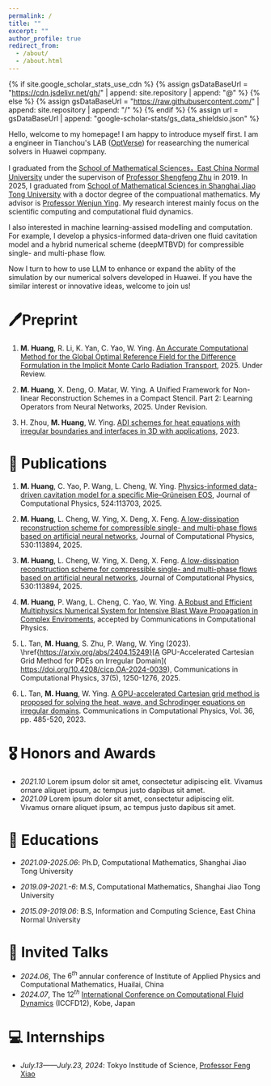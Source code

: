 ```yaml
---
permalink: /
title: ""
excerpt: ""
author_profile: true
redirect_from:
  - /about/
  - /about.html
---
```


{% if site.google_scholar_stats_use_cdn %}
{% assign gsDataBaseUrl = "https://cdn.jsdelivr.net/gh/" | append: site.repository | append: "@" %}
{% else %}
{% assign gsDataBaseUrl = "https://raw.githubusercontent.com/" | append: site.repository | append: "/" %}
{% endif %}
{% assign url = gsDataBaseUrl | append: "google-scholar-stats/gs_data_shieldsio.json" %}

<span class='anchor' id='about-me'></span>

Hello, welcome to my homepage! I am happy to introduce myself first. I am a engineer in Tianchou's LAB ([OptVerse](https://www.huaweicloud.com/product/optverse.html)) for reasearching the numerical solvers in Huawei copmpany.

I graduated from the [School of Mathematical Sciences，East China Normal University](https://math.ecnu.edu.cn/) under the supervison of [Professor Shengfeng Zhu](https://math.ecnu.edu.cn/~sfzhu/intro_c.html?language=1&id=177) in 2019. In 2025, I graduated from [School of Mathematical Sciences in Shanghai Jiao Tong University](https://math.sjtu.edu.cn/) with a doctor degree of the compuational mathematics. My advisor is [Professor Wenjun Ying](https://math.sjtu.edu.cn/faculty/wying/). My research interest mainly focus on the scientific computing and computational fluid dynamics.

I also interested in machine learning-assised modelling and computation. For example, I develop a physics-informed data-driven one fluid cavitation model and a hybrid numerical scheme (deepMTBVD) for compressible single- and multi-phase flow.

Now I turn to how to use LLM to enhance or expand the ablity of the simulation by our numerical solvers developed in Huawei. If you have the similar interest or innovative ideas, welcome to join us!


<!-- # 🔥 News
- *2025.09*: &nbsp;🎉🎉 Lorem ipsum dolor sit amet, consectetur adipiscing elit. Vivamus ornare aliquet ipsum, ac tempus justo dapibus sit amet.
- *2025.06*: &nbsp;🎉🎉 . -->

# 🖊️Preprint
1. **M. Huang**, R. Li, K. Yan, C. Yao, W. Ying. [An Accurate Computational Method for the Global Optimal Reference Field for the Difference Formulation in the Implicit Monte Carlo Radiation Transport](https://arxiv.org/abs/2411.02407), 2025. Under Review.

2. **M. Huang**, X. Deng, O. Matar, W. Ying. A Unified Framework for Non-linear Reconstruction Schemes in a Compact Stencil. Part 2: Learning Operators from Neural Networks, 2025. Under Revision.

3. H. Zhou, **M. Huang**, W. Ying. [ADI schemes for heat equations with irregular boundaries and interfaces in 3D with applications](https://arxiv.org/abs/2309.00979), 2023.

# 📝 Publications

1. **M. Huang**, C. Yao, P. Wang, L. Cheng, W. Ying. [Physics-informed data-driven cavitation model for a specific Mie–Grüneisen EOS](https://www.sciencedirect.com/science/article/pii/S0021999124009513), Journal of Computational Physics, 524:113703, 2025.

2. **M. Huang**,  L. Cheng, W. Ying, X. Deng, X. Feng. [A low-dissipation reconstruction scheme for compressible single- and multi-phase flows based on artificial neural networks](https://www.sciencedirect.com/science/article/pii/S0021999125001779), Journal of Computational Physics, 530:113894, 2025.

3. **M. Huang**,  L. Cheng, W. Ying, X. Deng, X. Feng. [A low-dissipation reconstruction scheme for compressible single- and multi-phase flows based on artificial neural networks](https://www.sciencedirect.com/science/article/pii/S0021999125001779), Journal of Computational Physics, 530:113894, 2025.

4. **M. Huang**, P. Wang, L. Cheng, C. Yao, W. Ying. [A Robust and Efficient Multiphysics Numerical System for Intensive Blast Wave Propagation in Complex Enviroments](https://arxiv.org/abs/2411.02407), accepted by Communications in Computational Physics.

5. L. Tan, **M. Huang**, S. Zhu, P. Wang, W. Ying (2023). \href{https://arxiv.org/abs/2404.15249}[A GPU-Accelerated Cartesian Grid Method for PDEs on Irregular Domain]( https://doi.org/10.4208/cicp.OA-2024-0039), Communications in Computational Physics, 37(5), 1250-1276, 2025.

6. L. Tan, **M. Huang**, W. Ying. [A GPU-accelerated Cartesian grid method is proposed for solving the heat, wave, and Schrodinger equations on irregular domains](https://www.global-sci.org/intro/article_detail/cicp/23390.html). Communications in Computational Physics, Vol. 36, pp. 485-520, 2023.

<!-- <div class='paper-box'><div class='paper-box-image'><div><div class="badge">CVPR 2016</div><img src='images/500x300.png' alt="sym" width="100%"></div></div> -->
<div class='paper-box-text' markdown="1">

<!-- [Deep Residual Learning for Image Recognition](https://openaccess.thecvf.com/content_cvpr_2016/papers/He_Deep_Residual_Learning_CVPR_2016_paper.pdf) -->

<!-- **Kaiming He**, Xiangyu Zhang, Shaoqing Ren, Jian Sun -->

<!-- [**Project**](https://scholar.google.com/citations?view_op=view_citation&hl=zh-CN&user=DhtAFkwAAAAJ&citation_for_view=DhtAFkwAAAAJ:ALROH1vI_8AC) <strong><span class='show_paper_citations' data='DhtAFkwAAAAJ:ALROH1vI_8AC'></span></strong>
- Lorem ipsum dolor sit amet, consectetur adipiscing elit. Vivamus ornare aliquet ipsum, ac tempus justo dapibus sit amet.
</div>
</div>

- [Lorem ipsum dolor sit amet, consectetur adipiscing elit. Vivamus ornare aliquet ipsum, ac tempus justo dapibus sit amet](https://github.com), A, B, C, **CVPR 2020** -->

# 🎖 Honors and Awards
- *2021.10* Lorem ipsum dolor sit amet, consectetur adipiscing elit. Vivamus ornare aliquet ipsum, ac tempus justo dapibus sit amet.
- *2021.09* Lorem ipsum dolor sit amet, consectetur adipiscing elit. Vivamus ornare aliquet ipsum, ac tempus justo dapibus sit amet.

# 📖 Educations

- *2021.09-2025.06*: Ph.D, Computational Mathematics, Shanghai Jiao Tong University

- *2019.09-2021.-6*: M.S,  Computational Mathematics, Shanghai Jiao Tong University

- *2015.09-2019.06*: B.S,  Information and Computing Science, East China Normal University
<!-- - *2019.06 - 2022.04 (now)*, Lorem ipsum dolor sit amet, consectetur adipiscing elit. Vivamus ornare aliquet ipsum, ac tempus justo dapibus sit amet.
- *2015.09 - 2019.06*, Lorem ipsum dolor sit amet, consectetur adipiscing elit. Vivamus ornare aliquet ipsum, ac tempus justo dapibus sit amet. -->

# 💬 Invited Talks
- *2024.06*, The $6^{th}$ annular conference of Institute of Applied Physics and Computational Mathematics, Huailai, China
- *2024.07*, The $12^{th}$ [International Conference on Computational Fluid Dynamics](https://www.iccfd.org/) (ICCFD12), Kobe, Japan
<!-- - *2021.06*, Lorem ipsum dolor sit amet, consectetur adipiscing elit. Vivamus ornare aliquet ipsum, ac tempus justo dapibus sit amet.
- *2021.03*, Lorem ipsum dolor sit amet, consectetur adipiscing elit. Vivamus ornare aliquet ipsum, ac tempus justo dapibus sit amet.  \| [\[video\]](https://github.com/) -->

# 💻 Internships
<!-- - *2019.05 - 2020.02*, [Lorem](https://github.com/), China. -->
- *July.13——July.23, 2024*: Tokyo Institude of Science, [Professor Feng Xiao](https://www.xiao.mech.e.titech.ac.jp/xiao-profile-new.html)